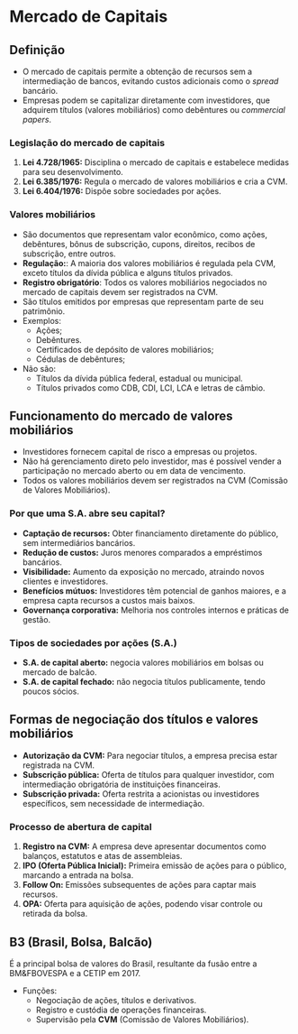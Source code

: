 # Mercado de Capitais 

## Definição
- O mercado de capitais permite a obtenção de recursos sem a intermediação de bancos, evitando custos adicionais como o *spread* bancário.
- Empresas podem se capitalizar diretamente com investidores, que adquirem títulos (valores mobiliários) como debêntures ou *commercial papers*.

### Legislação do mercado de capitais
1. **Lei 4.728/1965:** Disciplina o mercado de capitais e estabelece medidas para seu desenvolvimento.
2. **Lei 6.385/1976:** Regula o mercado de valores mobiliários e cria a CVM.
3. **Lei 6.404/1976:** Dispõe sobre sociedades por ações.

### Valores mobiliários
- São documentos que representam valor econômico, como ações, debêntures, bônus de subscrição, cupons, direitos, recibos de subscrição, entre outros.
- **Regulação:**: A maioria dos valores mobiliários é regulada pela CVM, exceto títulos da dívida pública e alguns títulos privados.
- **Registro obrigatório**: Todos os valores mobiliários negociados no mercado de capitais devem ser registrados na CVM.
- São títulos emitidos por empresas que representam parte de seu patrimônio.
- Exemplos:
  - Ações;
  - Debêntures.
  - Certificados de depósito de valores mobiliários;
  - Cédulas de debêntures;
- Não são:
  - Títulos da dívida pública federal, estadual ou municipal.
  - Títulos privados como CDB, CDI, LCI, LCA e letras de câmbio.

## Funcionamento do mercado de valores mobiliários
- Investidores fornecem capital de risco a empresas ou projetos.
- Não há gerenciamento direto pelo investidor, mas é possível vender a participação no mercado aberto ou em data de vencimento.
- Todos os valores mobiliários devem ser registrados na CVM (Comissão de Valores Mobiliários).

### Por que uma S.A. abre seu capital?
- **Captação de recursos:** Obter financiamento diretamente do público, sem intermediários bancários.
- **Redução de custos:** Juros menores comparados a empréstimos bancários.
- **Visibilidade:** Aumento da exposição no mercado, atraindo novos clientes e investidores.
- **Benefícios mútuos:** Investidores têm potencial de ganhos maiores, e a empresa capta recursos a custos mais baixos.
- **Governança corporativa:** Melhoria nos controles internos e práticas de gestão.

### Tipos de sociedades por ações (S.A.)
- **S.A. de capital aberto:** negocia valores mobiliários em bolsas ou mercado de balcão.
- **S.A. de capital fechado:** não negocia títulos publicamente, tendo poucos sócios.

## Formas de negociação dos títulos e valores mobiliários
- **Autorização da CVM:** Para negociar títulos, a empresa precisa estar registrada na CVM.
- **Subscrição pública:** Oferta de títulos para qualquer investidor, com intermediação obrigatória de instituições financeiras.
- **Subscrição privada:** Oferta restrita a acionistas ou investidores específicos, sem necessidade de intermediação.

### Processo de abertura de capital
1. **Registro na CVM:** A empresa deve apresentar documentos como balanços, estatutos e atas de assembleias.
2. **IPO (Oferta Pública Inicial):** Primeira emissão de ações para o público, marcando a entrada na bolsa.
3. **Follow On:** Emissões subsequentes de ações para captar mais recursos.
4. **OPA:** Oferta para aquisição de ações, podendo visar controle ou retirada da bolsa.

## B3 (Brasil, Bolsa, Balcão)
É a principal bolsa de valores do Brasil, resultante da fusão entre a BM&FBOVESPA e a CETIP em 2017.
- Funções:
  - Negociação de ações, títulos e derivativos.
  - Registro e custódia de operações financeiras.
  - Supervisão pela **CVM** (Comissão de Valores Mobiliários).